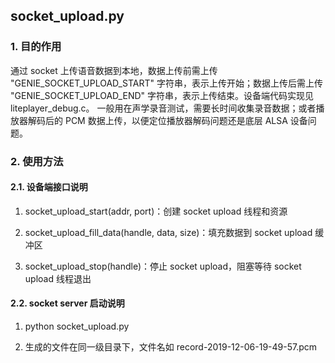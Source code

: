 ## socket_upload.py

### 1. 目的作用

通过 socket 上传语音数据到本地，数据上传前需上传 "GENIE_SOCKET_UPLOAD_START" 字符串，表示上传开始；数据上传后需上传 "GENIE_SOCKET_UPLOAD_END" 字符串，表示上传结束。设备端代码实现见 liteplayer_debug.c。
一般用在声学录音测试，需要长时间收集录音数据；或者播放器解码后的 PCM 数据上传，以便定位播放器解码问题还是底层 ALSA 设备问题。

### 2. 使用方法

#### 2.1. 设备端接口说明

1. socket_upload_start(addr, port)：创建 socket upload 线程和资源

2. socket_upload_fill_data(handle, data, size)：填充数据到 socket upload 缓冲区

3. socket_upload_stop(handle)：停止 socket upload，阻塞等待 socket upload 线程退出

#### 2.2. socket server 启动说明

1. python socket_upload.py

2. 生成的文件在同一级目录下，文件名如 record-2019-12-06-19-49-57.pcm


